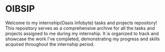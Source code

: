 # OIBSIP
Welcome to my internship(Oasis Infobyte) tasks and projects repository! This repository serves as a comprehensive archive for all the tasks and projects assigned to me during my internship. It is organized to track and showcase the work I've completed, demonstrating my progress and skills acquired throughout the internship period.
